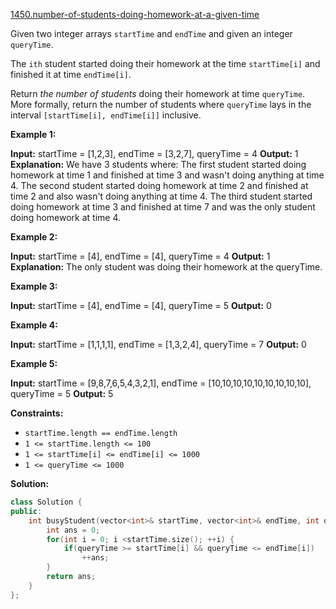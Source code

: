 [1450.number-of-students-doing-homework-at-a-given-time](https://leetcode.com/problems/number-of-students-doing-homework-at-a-given-time/)  

Given two integer arrays `startTime` and `endTime` and given an integer `queryTime`.

The `ith` student started doing their homework at the time `startTime[i]` and finished it at time `endTime[i]`.

Return _the number of students_ doing their homework at time `queryTime`. More formally, return the number of students where `queryTime` lays in the interval `[startTime[i], endTime[i]]` inclusive.

**Example 1:**

**Input:** startTime = \[1,2,3\], endTime = \[3,2,7\], queryTime = 4
**Output:** 1
**Explanation:** We have 3 students where:
The first student started doing homework at time 1 and finished at time 3 and wasn't doing anything at time 4.
The second student started doing homework at time 2 and finished at time 2 and also wasn't doing anything at time 4.
The third student started doing homework at time 3 and finished at time 7 and was the only student doing homework at time 4.

**Example 2:**

**Input:** startTime = \[4\], endTime = \[4\], queryTime = 4
**Output:** 1
**Explanation:** The only student was doing their homework at the queryTime.

**Example 3:**

**Input:** startTime = \[4\], endTime = \[4\], queryTime = 5
**Output:** 0

**Example 4:**

**Input:** startTime = \[1,1,1,1\], endTime = \[1,3,2,4\], queryTime = 7
**Output:** 0

**Example 5:**

**Input:** startTime = \[9,8,7,6,5,4,3,2,1\], endTime = \[10,10,10,10,10,10,10,10,10\], queryTime = 5
**Output:** 5

**Constraints:**

*   `startTime.length == endTime.length`
*   `1 <= startTime.length <= 100`
*   `1 <= startTime[i] <= endTime[i] <= 1000`
*   `1 <= queryTime <= 1000`  



**Solution:**  

```cpp
class Solution {
public:
    int busyStudent(vector<int>& startTime, vector<int>& endTime, int queryTime) {
        int ans = 0;
        for(int i = 0; i <startTime.size(); ++i) {
            if(queryTime >= startTime[i] && queryTime <= endTime[i])
                ++ans;
        }
        return ans;
    }
};
```
      